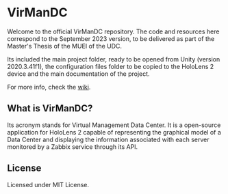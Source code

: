 # VirManDC
Welcome to the official VirManDC repository. The code and resources here correspond to the September 2023 version, to be delivered as part of the Master's Thesis of the MUEI of the UDC.

Its included the main project folder, ready to be opened from Unity (version 2020.3.41f1), the configuration files folder to be copied to the HoloLens 2 device and the main documentation of the project.

For more info, check the [wiki](https://github.com/AdrianXuizGarcia/VirManDC/wiki).

## What is VirManDC?
Its acronym stands for Virtual Management Data Center. It is a open-source application for HoloLens 2 capable of representing the graphical model of a Data Center and displaying the information associated with each server monitored by a Zabbix service through its API.

## License
Licensed under MIT License.

